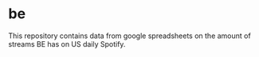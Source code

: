 # be
This repository contains data from google spreadsheets on the amount of streams BE has on US daily Spotify.
